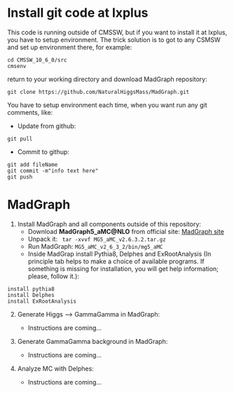 # Install git code at lxplus

This code is running outside of CMSSW, but if you want to install it at lxplus, you have to setup environment.
The trick solution is to got to any CSMSW and set up environment there, for example:
```
cd CMSSW_10_6_0/src
cmsenv
```
return to your working directory and download MadGraph repository:
```
git clone https://github.com/NaturalHiggsMass/MadGraph.git
```

You have to setup environment each time, when you want run any git comments, like:
* Update from github:
```
git pull
```
* Commit to githup:
```
git add fileName
git commit -m"info text here"
git push
```

# MadGraph

1. Install MadGraph and all components outside of this repository:
   - Download **MadGraph5_aMC@NLO** from official site: [MadGraph site](http://madgraph.physics.illinois.edu/)
   - Unpack it: 
` 
tar -xvvf MG5_aMC_v2.6.3.2.tar.gz
`
   - Run MadGraph: 
`
    MG5_aMC_v2_6_3_2/bin/mg5_aMC 
`
   - Inside MadGrap install Pythia8, Delphes and ExRootAnalysis 
(In principle tab helps to make a choice of available programs. If something is missing for installation, you will get help information; please, follow it.):
```
install pythia8
install Delphes
install ExRootAnalysis
```

2. Generate Higgs --> GammaGamma in MadGraph:
   - Instructions are coming...

3. Generate GammaGamma background in MadGraph:
   - Instructions are coming...

4. Analyze MC with Delphes:
   - Instructions are coming...
   
